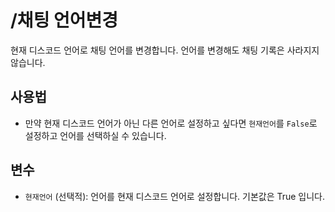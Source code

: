 # /채팅 언어변경

현재 디스코드 언어로 채팅 언어를 변경합니다. 언어를 변경해도 채팅 기록은 사라지지 않습니다.

## 사용법
* 만약 현재 디스코드 언어가 아닌 다른 언어로 설정하고 싶다면 `현재언어`를 `False`로 설정하고 언어를 선택하실 수 있습니다.

## 변수

* `현재언어` (선택적): 언어를 현재 디스코드 언어로 설정합니다. 기본값은 True 입니다.
